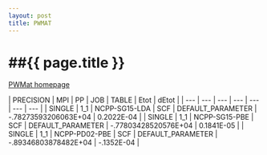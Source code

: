 ```yaml
---
layout: post
title: PWMAT
---
```


##{{ page.title }}
================

[PWMat homepage](http://www.pwmat.com)
<div>
| PRECISION | MPI | PP | JOB | TABLE | Etot | dEtot |
| --- | --- | --- | --- | --- | --- | --- |
| SINGLE | 1_1 | NCPP-SG15-LDA | SCF | DEFAULT_PARAMETER | -.78273593206063E+04 | 0.2022E-04 |
| SINGLE | 1_1 | NCPP-SG15-PBE | SCF | DEFAULT_PARAMETER | -.77803428520576E+04 | 0.1841E-05 |
| SINGLE | 1_1 | NCPP-PD02-PBE | SCF | DEFAULT_PARAMETER | -.89346803878482E+04 | -.1352E-04 |
</div>
